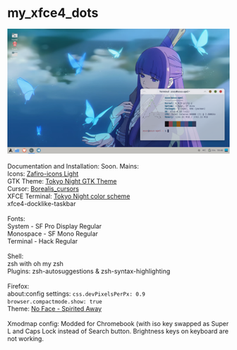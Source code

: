# my_xfce4_dots
<img src="screenshot.png" width="550" height="" > <br> <br>
Documentation and Installation: Soon.
Mains: <br>
Icons: <a href="https://github.com/zayronxio/Zafiro-icons">Zafiro-icons Light</a> <br>
GTK Theme: <a href="https://github.com/Fausto-Korpsvart/Tokyo-Night-GTK-Theme">Tokyo Night GTK Theme</a>  <br> 
Cursor: <a href="https://github.com/alvatip/Borealis-cursors">Borealis_cursors</a>  <br>
XFCE Terminal: <a href="https://github.com/HexyHack/tokyo-night-xfce-terminal">Tokyo Night color scheme</a> <br>
xfce4-docklike-taskbar <br> <br>
Fonts: <br>
System - SF Pro Display Regular <br>
Monospace - SF Mono Regular <br> 
Terminal - Hack Regular <br> <br>
Shell: <br>
zsh with oh my zsh<br>
Plugins: zsh-autosuggestions & zsh-syntax-highlighting 
<br> <br>
Firefox: <br>
about:config settings: <code>css.devPixelsPerPx: 0.9
browser.compactmode.show: true</code> <br>
Theme: <a href="https://addons.mozilla.org/en-US/firefox/addon/no-face-spirited-away/">No Face - Spirited Away</a> <br> <br>
Xmodmap config: Modded for Chromebook (with iso key swapped as Super L and Caps Lock instead of Search button. Brightness keys on keyboard are not working.


